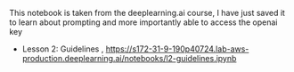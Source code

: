 This notebook is taken from the deeplearning.ai course, I have just saved it to learn about prompting and more importantly able to access the openai key

- Lesson 2: Guidelines , https://s172-31-9-190p40724.lab-aws-production.deeplearning.ai/notebooks/l2-guidelines.ipynb

